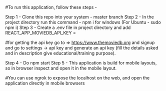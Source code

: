 #To run this application, follow these steps - 

Step 1 - Clone this repo into your system - master branch
Step 2 - In the project directory run this command - npm i for windows (For Ubuntu - sudo npm i)
Step 3 - Create a .env file in project directory and add REACT_APP_MOVIEDB_API_KEY = <YOUR MOVIEDB API KEY HERE>

#for getting the api key go to => https://www.themoviedb.org and signup and go to settings -> api key and generate an api key (fill the details asked and in description give educational/training purpose).

Step 4 - Do npm start
Step 5 - This application is build for mobile layouts, so in browser inspect and open it in the mobile layout.

#You can use ngrok to expose the localhost on the web, and open the application directly in mobile browsers